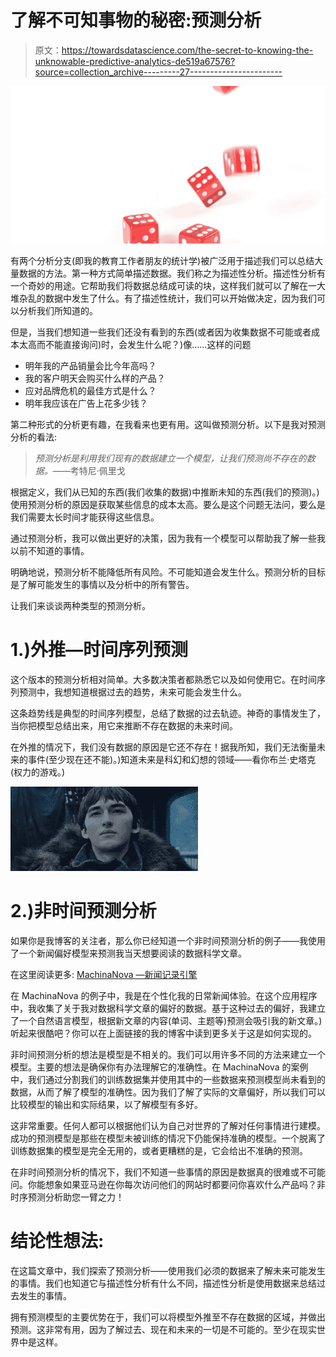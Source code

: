 # 了解不可知事物的秘密:预测分析

> 原文：<https://towardsdatascience.com/the-secret-to-knowing-the-unknowable-predictive-analytics-de519a67576?source=collection_archive---------27----------------------->

![](img/f11f3b7bb105a6c2c9b6e3edd2e719b9.png)

有两个分析分支(即我的教育工作者朋友的统计学)被广泛用于描述我们可以总结大量数据的方法。第一种方式简单描述数据。我们称之为描述性分析。描述性分析有一个奇妙的用途。它帮助我们将数据总结成可读的块，这样我们就可以了解在一大堆杂乱的数据中发生了什么。有了描述性统计，我们可以开始做决定，因为我们可以分析我们所知道的。

但是，当我们想知道一些我们还没有看到的东西(或者因为收集数据不可能或者成本太高而不能直接询问)时，会发生什么呢？)像……这样的问题

*   明年我的产品销量会比今年高吗？
*   我的客户明天会购买什么样的产品？
*   应对品牌危机的最佳方式是什么？
*   明年我应该在广告上花多少钱？

第二种形式的分析更有趣，在我看来也更有用。这叫做预测分析。以下是我对预测分析的看法:

> *预测分析是利用我们现有的数据建立一个模型，让我们预测尚不存在的数据。*——考特尼·佩里戈

根据定义，我们从已知的东西(我们收集的数据)中推断未知的东西(我们的预测)。)使用预测分析的原因是获取某些信息的成本太高。要么是这个问题无法问，要么是我们需要太长时间才能获得这些信息。

通过预测分析，我可以做出更好的决策，因为我有一个模型可以帮助我了解一些我以前不知道的事情。

明确地说，预测分析不能降低所有风险。不可能知道会发生什么。预测分析的目标是了解可能发生的事情以及分析中的所有警告。

让我们来谈谈两种类型的预测分析。

# 1.)外推—时间序列预测

这个版本的预测分析相对简单。大多数决策者都熟悉它以及如何使用它。在时间序列预测中，我想知道根据过去的趋势，未来可能会发生什么。

这条趋势线是典型的时间序列模型，总结了数据的过去轨迹。神奇的事情发生了，当你把模型总结出来，用它来推断不存在数据的未来时间。

在外推的情况下，我们没有数据的原因是它还不存在！据我所知，我们无法衡量未来的事件(至少现在还不能)。)知道未来是科幻和幻想的领域——看你布兰·史塔克(权力的游戏。)

![](img/56594ffd94d1c52fc9234fca69524195.png)

# 2.)非时间预测分析

如果你是我博客的关注者，那么你已经知道一个非时间预测分析的例子——我使用了一个新闻偏好模型来预测我当天想要阅读的数据科学文章。

在这里阅读更多: [MachinaNova —新闻记录引擎](https://www.courtneyperigo.com/home/machinanova-a-personal-news-recommendation-engine)

在 MachinaNova 的例子中，我是在个性化我的日常新闻体验。在这个应用程序中，我收集了关于我对数据科学文章的偏好的数据。基于这种过去的偏好，我建立了一个自然语言模型，根据新文章的内容(单词、主题等)预测会吸引我的新文章。)听起来很酷吧？你可以在上面链接的我的博客中读到更多关于这是如何实现的。

非时间预测分析的想法是模型是不相关的。我们可以用许多不同的方法来建立一个模型。主要的想法是确保你有办法理解它的准确性。在 MachinaNova 的案例中，我们通过分割我们的训练数据集并使用其中的一些数据来预测模型尚未看到的数据，从而了解了模型的准确性。因为我们了解了实际的文章偏好，所以我们可以比较模型的输出和实际结果，以了解模型有多好。

这非常重要。任何人都可以根据他们认为自己对世界的了解对任何事情进行建模。成功的预测模型是那些在模型未被训练的情况下仍能保持准确的模型。一个脱离了训练数据集的模型是完全无用的，或者更糟糕的是，它会给出不准确的预测。

在非时间预测分析的情况下，我们不知道一些事情的原因是数据真的很难或不可能问。你能想象如果亚马逊在你每次访问他们的网站时都要问你喜欢什么产品吗？非时序预测分析助您一臂之力！

# 结论性想法:

在这篇文章中，我们探索了预测分析——使用我们必须的数据来了解未来可能发生的事情。我们也知道它与描述性分析有什么不同，描述性分析是使用数据来总结过去发生的事情。

拥有预测模型的主要优势在于，我们可以将模型外推至不存在数据的区域，并做出预测。这非常有用，因为了解过去、现在和未来的一切是不可能的。至少在现实世界中是这样。